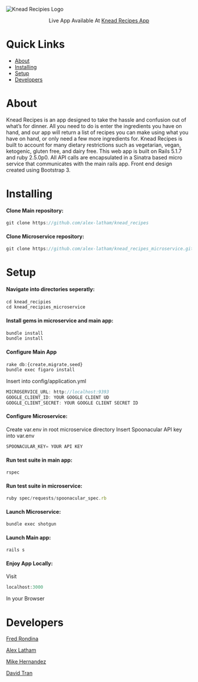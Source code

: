 
![Knead Recipies Logo](https://i.imgur.com/RTE6Gh1.png)

 
<p align="center">
 Live App Available At
  <a href="https://knead-recipes.herokuapp.com">Knead Recipes App</a>
 </p>
 
# Quick Links

- [About](#about)
- [Installing](#Installing)
- [Setup](#Setup)
- [Developers](#developers)


# About
Knead Recipes is an app designed to take the hassle and confusion out of what’s for dinner. All you need to do is enter the ingredients you have on hand, and our app will return a list of recipes you can make using what you have on hand, or only need a few more ingredients for. Knead Recipes is built to account for many dietary restrictions such as vegetarian, vegan, ketogenic, gluten free, and dairy free. This web app is built on Rails 5.1.7 and ruby 2.5.0p0. All API calls are encapsulated in a Sinatra based micro service that communicates with the main rails app. Front end design created using Bootstrap 3.

# Installing
#### Clone Main repository:
```javascript
git clone https://github.com/alex-latham/knead_recipes
```
#### Clone Microservice repository:
```javascript
git clone https://github.com/alex-latham/knead_recipes_microservice.git
```
# Setup
#### Navigate into directories seperatly:
```javascript
cd knead_recipies
cd knead_recipies_microservice
```
#### Install gems in microservice and main app:
```javascript
bundle install
bundle install
```
#### Configure Main App
```javascript
rake db:{create,migrate,seed}
bundle exec figaro install
```

Insert into config/application.yml
```javascript
MICROSERVICE_URL: http://localhost:9393
GOOGLE_CLIENT_ID: YOUR GOOGLE CLIENT UD
GOOGLE_CLIENT_SECRET: YOUR GOOGLE CLIENT SECRET ID
```
#### Configure Microservice:
Create var.env in root microservice directory
Insert Spoonacular API key into var.env
```javascript
SPOONACULAR_KEY= YOUR API KEY
```
#### Run test suite in main app:
```javascript
rspec
```
#### Run test suite in microservice:
```javascript
ruby spec/requests/spoonacular_spec.rb
```
#### Launch Microservice:
```javascript
bundle exec shotgun
```
#### Launch Main app:
```javascript
rails s
```
#### Enjoy App Locally:
Visit
```javascript
localhost:3000
```
In your Browser

# Developers
<p>
  <a href="https://github.com/fredrondina96">Fred Rondina</a>
 </p>
 <p>
  <a href="https://github.com/alex-latham">Alex Latham</a>
 </p>
 <p>
  <a href="https://github.com/mikez321">Mike Hernandez</a>
 </p>
 <p>
  <a href="https://github.com/DavidTTran">David Tran</a>
 </p>


